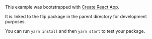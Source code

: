 This example was bootstrapped with [Create React App](https://github.com/facebook/create-react-app).

It is linked to the flip package in the parent directory for development purposes.

You can run `yarn install` and then `yarn start` to test your package.
